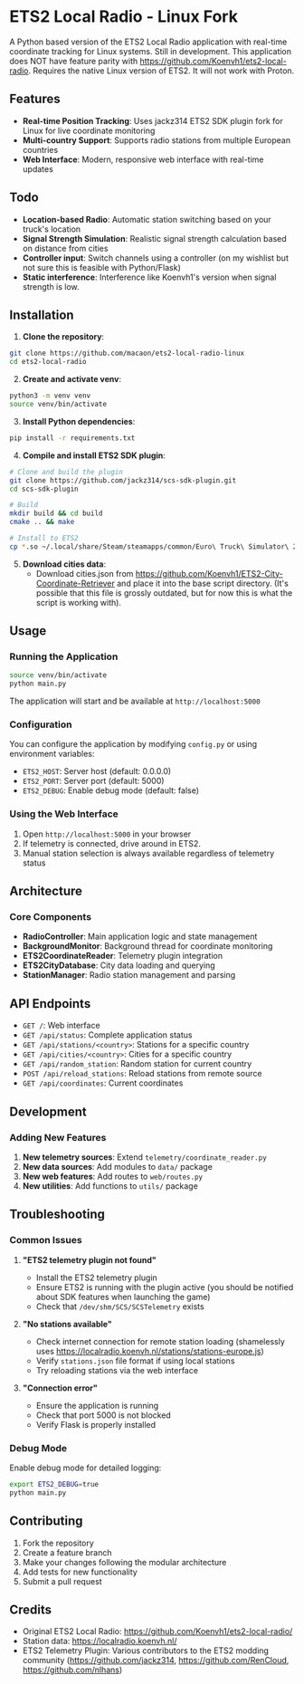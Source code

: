 # ETS2 Local Radio - Linux Fork

A Python based version of the ETS2 Local Radio application with real-time coordinate tracking for Linux systems.
Still in development. This application does NOT have feature parity with https://github.com/Koenvh1/ets2-local-radio.
Requires the native Linux version of ETS2. It will not work with Proton.

## Features

- **Real-time Position Tracking**: Uses jackz314 ETS2 SDK plugin fork for Linux for live coordinate monitoring
- **Multi-country Support**: Supports radio stations from multiple European countries
- **Web Interface**: Modern, responsive web interface with real-time updates

## Todo

- **Location-based Radio**: Automatic station switching based on your truck's location
- **Signal Strength Simulation**: Realistic signal strength calculation based on distance from cities
- **Controller input**: Switch channels using a controller (on my wishlist but not sure this is feasible with Python/Flask)
- **Static interference**: Interference like Koenvh1's version when signal strength is low.

## Installation

1. **Clone the repository**:
```bash
git clone https://github.com/macaon/ets2-local-radio-linux
cd ets2-local-radio
```

2. **Create and activate venv**:
```bash
python3 -m venv venv
source venv/bin/activate
```

3. **Install Python dependencies**:
```bash
pip install -r requirements.txt
```

4. **Compile and install ETS2 SDK plugin**:
```bash
# Clone and build the plugin
git clone https://github.com/jackz314/scs-sdk-plugin.git
cd scs-sdk-plugin

# Build
mkdir build && cd build
cmake .. && make

# Install to ETS2
cp *.so ~/.local/share/Steam/steamapps/common/Euro\ Truck\ Simulator\ 2/bin/linux_x64/plugins/
```

5. **Download cities data**:
   - Download cities.json from https://github.com/Koenvh1/ETS2-City-Coordinate-Retriever and place it into the base script directory.
   (It's possible that this file is grossly outdated, but for now this is what the script is working with).

## Usage

### Running the Application

```bash
source venv/bin/activate
python main.py
```

The application will start and be available at `http://localhost:5000`

### Configuration

You can configure the application by modifying `config.py` or using environment variables:

- `ETS2_HOST`: Server host (default: 0.0.0.0)
- `ETS2_PORT`: Server port (default: 5000)
- `ETS2_DEBUG`: Enable debug mode (default: false)

### Using the Web Interface

1. Open `http://localhost:5000` in your browser
2. If telemetry is connected, drive around in ETS2.
3. Manual station selection is always available regardless of telemetry status

## Architecture

### Core Components

- **RadioController**: Main application logic and state management
- **BackgroundMonitor**: Background thread for coordinate monitoring
- **ETS2CoordinateReader**: Telemetry plugin integration
- **ETS2CityDatabase**: City data loading and querying
- **StationManager**: Radio station management and parsing

## API Endpoints

- `GET /`: Web interface
- `GET /api/status`: Complete application status
- `GET /api/stations/<country>`: Stations for a specific country
- `GET /api/cities/<country>`: Cities for a specific country
- `GET /api/random_station`: Random station for current country
- `POST /api/reload_stations`: Reload stations from remote source
- `GET /api/coordinates`: Current coordinates

## Development

### Adding New Features

1. **New telemetry sources**: Extend `telemetry/coordinate_reader.py`
2. **New data sources**: Add modules to `data/` package
3. **New web features**: Add routes to `web/routes.py`
4. **New utilities**: Add functions to `utils/` package

## Troubleshooting

### Common Issues

1. **"ETS2 telemetry plugin not found"**
   - Install the ETS2 telemetry plugin
   - Ensure ETS2 is running with the plugin active (you should be notified about SDK features when launching the game)
   - Check that `/dev/shm/SCS/SCSTelemetry` exists

2. **"No stations available"**
   - Check internet connection for remote station loading (shamelessly uses https://localradio.koenvh.nl/stations/stations-europe.js)
   - Verify `stations.json` file format if using local stations
   - Try reloading stations via the web interface

3. **"Connection error"**
   - Ensure the application is running
   - Check that port 5000 is not blocked
   - Verify Flask is properly installed

### Debug Mode

Enable debug mode for detailed logging:

```bash
export ETS2_DEBUG=true
python main.py
```

## Contributing

1. Fork the repository
2. Create a feature branch
3. Make your changes following the modular architecture
4. Add tests for new functionality
5. Submit a pull request

## Credits

- Original ETS2 Local Radio: https://github.com/Koenvh1/ets2-local-radio/
- Station data: https://localradio.koenvh.nl/
- ETS2 Telemetry Plugin: Various contributors to the ETS2 modding community (https://github.com/jackz314, https://github.com/RenCloud, https://github.com/nlhans)
